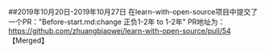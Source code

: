 ##2019年10月20日-2019年10月27日
在learn-with-open-source项目中提交了一个PR："Before-start.md:change 正负1-2年 to 1-2年"
PR地址为：https://github.com/zhuangbiaowei/learn-with-open-source/pull/54  【Merged】
